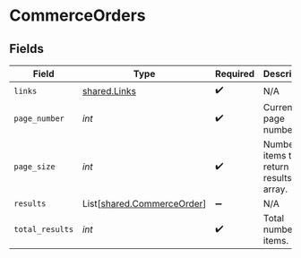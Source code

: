 # CommerceOrders


## Fields

| Field                                                              | Type                                                               | Required                                                           | Description                                                        |
| ------------------------------------------------------------------ | ------------------------------------------------------------------ | ------------------------------------------------------------------ | ------------------------------------------------------------------ |
| `links`                                                            | [shared.Links](../../models/shared/links.md)                       | :heavy_check_mark:                                                 | N/A                                                                |
| `page_number`                                                      | *int*                                                              | :heavy_check_mark:                                                 | Current page number.                                               |
| `page_size`                                                        | *int*                                                              | :heavy_check_mark:                                                 | Number of items to return in results array.                        |
| `results`                                                          | List[[shared.CommerceOrder](../../models/shared/commerceorder.md)] | :heavy_minus_sign:                                                 | N/A                                                                |
| `total_results`                                                    | *int*                                                              | :heavy_check_mark:                                                 | Total number of items.                                             |